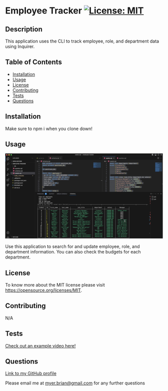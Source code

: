 # Employee Tracker [![License: MIT](https://img.shields.io/badge/License-MIT-yellow.svg)](https://opensource.org/licenses/MIT)

## Description

This application uses the CLI to track employee, role, and department data using Inquirer.

## Table of Contents

- [Installation](#installation)
- [Usage](#usage)
- [License](#license)
- [Contributing](#contributing)
- [Tests](#tests)
- [Questions](#questions)

## Installation

Make sure to npm i when you clone down!

## Usage

![Alt text](<assets/Screenshot 2023-08-28 at 9.41.32 PM.png>)

Use this application to search for and update employee, role, and department information. You can also check the budgets for each department.

## License

To know more about the MIT license please visit https://opensource.org/licenses/MIT.

## Contributing

N/A

## Tests

[Check out an example video here!](https://watch.screencastify.com/v/AF5PeEIJhplX9TZ8720y)

## Questions

[Link to my GitHub profile](https://github.com/brianmyer)

Please email me at myer.brian@gmail.com for any further questions